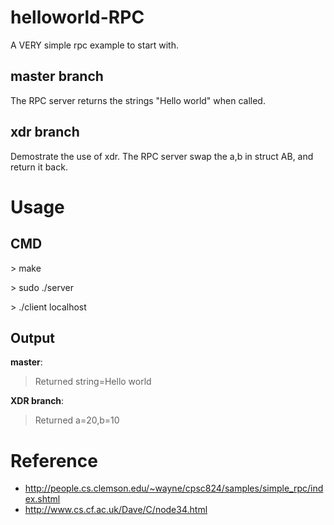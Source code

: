 helloworld-RPC
==============

A VERY simple rpc example to start with.

master branch
-------------
The RPC server returns the strings "Hello world" when called.

xdr branch
----------
Demostrate the use of xdr.
The RPC server swap the a,b in struct AB, and return it back.

Usage
=====

CMD
---

\> make

\> sudo ./server

\> ./client localhost

Output
---------------

**master**: 
> Returned string=Hello world

**XDR branch**:
> Returned a=20,b=10

Reference
=========

* http://people.cs.clemson.edu/~wayne/cpsc824/samples/simple_rpc/index.shtml
* http://www.cs.cf.ac.uk/Dave/C/node34.html

